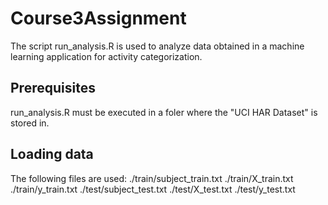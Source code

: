 # Course3Assignment

The script run_analysis.R is used to analyze data obtained in a machine learning application for activity categorization.

## Prerequisites
run_analysis.R must be executed in a foler where the "UCI HAR Dataset" is stored in.

## Loading data
The following files are used:
./train/subject_train.txt
./train/X_train.txt
./train/y_train.txt
./test/subject_test.txt
./test/X_test.txt
./test/y_test.txt
